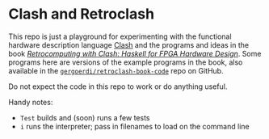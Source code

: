 Clash and Retroclash
====================

This repo is just a playground for experimenting with the functional
hardware description language [Clash] and the programs and ideas in the
book [_Retrocomputing with Clash: Haskell for FPGA Hardware Design_][retro].
Some programs here are versions of the example programs in the book, also
available in the [`gergoerdi/retroclash-book-code`][book-code] repo on
GitHub.

Do not expect the code in this repo to work or do anything useful.

Handy notes:
- `Test` builds and (soon) runs a few tests
- `i` runs the interpreter; pass in filenames to load on the command line


<!-------------------------------------------------------------------->
[retro]: https://unsafeperform.io/retroclash/
[clash]: https://clash-lang.org/
[book-code]: https://github.com/gergoerdi/retroclash-book-code
